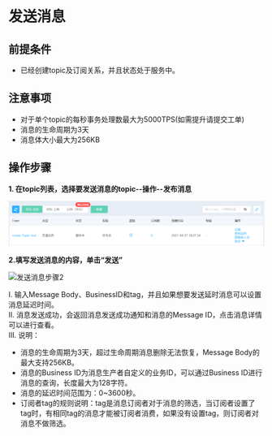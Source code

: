 # 发送消息

## 前提条件
- 已经创建topic及订阅关系，并且状态处于服务中。

## 注意事项
- 对于单个topic的每秒事务处理数最大为5000TPS(如需提升请提交工单)
- 消息的生命周期为3天
- 消息体大小最大为256KB

## 操作步骤
**1. 在topic列表，选择要发送消息的topic--操作--发布消息**

![发送消息步骤1](../../../../../image/Internet-Middleware/Message-Queue/topiclist.PNG)

**2.填写发送消息的内容，单击“发送”**

![发送消息步骤2](../../../../../image/Internet-Middleware/Message-Queue/发送消息-02.png)  


I. 输入Message Body、BusinessID和tag，并且如果想要发送延时消息可以设置消息延迟时间。  
II. 消息发送成功，会返回消息发送成功通知和消息的Message ID，点击消息详情可以进行查看。  
III. 说明：  

- 消息的生命周期为3天，超过生命周期消息删除无法恢复，Message Body的最大支持256KB。
- 消息的Business ID为消息生产者自定义的业务ID，可以通过Business ID进行消息的查询，长度最大为128字符。
- 消息的延迟时间范围为：0~3600秒。
- 订阅者tag的规则说明：tag是消息订阅者对于消息的筛选，当订阅者设置了tag时，有相同tag的消息才能被订阅者消费，如果没有设置tag，则订阅者对消息不做筛选。
